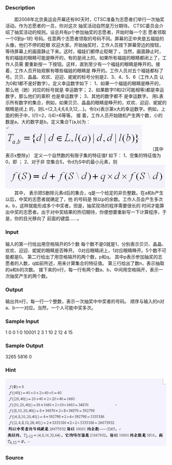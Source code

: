 
### Description
　　距2008年北京奥运会开幕还有90天时，CTSC准备为志愿者们举行一次抽奖活动。作为志愿者的一员，你对这次
抽奖活动自然是万分期待。 CTSC委员会介绍了抽奖活动的规则。设总共有p个参加抽奖的志愿者，开始时每一个志
愿者领取一个0到p-1的 号码。任意两个志愿者领取的号码不同。屏幕的正中央是五福娃的头像，他们不停的眨眼
欢迎大家。开始抽奖时，工作人员按下屏幕旁边的按钮，等待屏幕上的画面静止下来。这时，福娃们都停止眨眼了
。当然，画面静止时，有的福娃的眼睛可能是睁开的，有的是闭上的。如果所有福娃的眼睛都闭上了，工作人员需
要重新按一 下按钮。这样，直到至少有一个福娃的眼睛是睁开的。接着，工作人员开始观察有哪些福娃的眼睛是
睁开的。工作人员对五个福娃都标了号。贝贝、晶晶、欢欢、迎迎、妮妮的标号分别是2、3、4、5、6（工作人员
认为0和1都不是好数字）。定义幸运数字如下： 1、如果一个福娃的眼睛是睁开的，那么他（她）对应的标号就是
幸运数字； 2、如果数字l1和l2(可能相等)都是幸运数字，那么他们的乘积 也是幸运数字； 3、其他的数字都不
是幸运数字。 用L表示所有数字的集合，例如，如果贝贝、晶晶的眼睛是睁开的，欢欢、迎迎、妮妮的眼睛是闭上
的，则L={2,3,4,6,8,9,12,…}。令l(x)表示第x大的幸运数字。例如，上面的例子中，l(1)=2，l(4)=6等等。 接
着，工作人员开始随机产生两个数，小的数是a，大的数字是b。定义集合T(a,b)为：
 ![](/JudgeOnline/images/1144_1.jpg)
　　（其中 表示x整除y） 定义一个自然数的有限子集的特征值f 如下： 1、空集的特征值为0，即 ； 2、对于非
空集合S，令d为S中的最小元素，则
![](/JudgeOnline/images/1144_2.jpg) 
　　其中， 表示把S删除元素d后的集合，q是一个给定的非负整数。在a和b产生以后，中奖的志愿者就确定了，他
的号码是 除以p的余数。工作人员会产生多次a，b，这样就能形成多个中奖者。但是，抽奖现场的程序需要很长的
时间才能算出中奖的志愿者。出于对中奖结果的热切期待，你便想要重新写一下计算程序，于是，你的目光移向了
前面的键盘……。
### Input

输入的第一行给出用空格隔开的5个数
每个数不是0就是1，分别表示贝贝、晶晶、欢欢、迎迎、妮妮的眼睛是否睁开。
0对应眼睛闭上，1对应眼睛睁开。5个数不可能都是0。
第二行给出了用空格隔开的两个数，p和q。
其中p表示参加抽奖的志愿者的人数，q如前所述，用来计算集合的特征值。
第三行给出了数n，表示抽取的a和b的次数。
接下来的n行，每一行有两个数a、b，中间用空格隔开，表示一次抽奖产生的两个数。

### Output

输出共n行，每一行一个整数，表示一次抽奖中中奖者的号码。
顺序与输入的n对a、b一一对应。当然，一个人可能中奖多次。

### Sample Input
1 0 0 1 0
10001 2
3
1 10
2 12
4 15
### Sample Output
3265
5816
0
### Hint
![](/JudgeOnline/images/1144_3.jpg)
### Source

